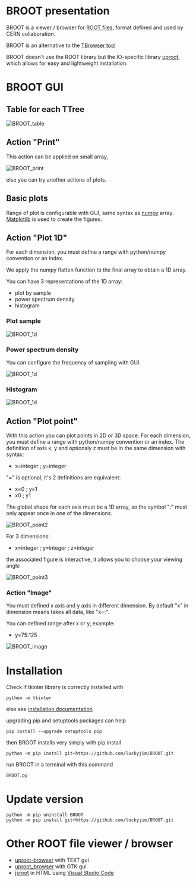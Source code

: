 # BROOT presentation

BROOT is a viewer / browser for [ROOT files](https://root.cern/manual/io), format defined and used by CERN collaboration.

BROOT is an alternative to the [TBrowser tool](https://root.cern/manual/root_files/#root-object-browser)

BROOT doesn't use the ROOT library but the IO-specific library [uproot](https://uproot.readthedocs.io/en/latest/), which allows for easy and lightweight installation.


# BROOT GUI

## Table for each TTree

![BROOT_table](docs/BROOT3.png)

## Action "Print"

This action can be applied on small array, 

![BROOT_print](docs/BROOT_print.png)

else you can try another actions of plots.

## Basic plots

Range of plot is configurable with GUI, same syntax as [numpy](https://numpy.org/doc/stable/user/basics.indexing.html#basic-indexing) array. [Matplotlib](https://matplotlib.org/) is used to create the figures.

## Action "Plot 1D"

For each dimension, you must define a range with python/numpy convention or an index.

We apply the numpy flatten function to the final array to obtain a 1D array.

You can have 3 representations of the 1D array:
* plot by sample
* power spectrum density
* histogram

### Plot sample

![BROOT_1d](docs/BROOT_plot_1d.png)

### Power spectrum density

You can configure the frequency of sampling with GUI.

![BROOT_1d](docs/BROOT_psd.png)

### Histogram

![BROOT_1d](docs/BROOT_histo.png)

## Action "Plot point"

With this action you can plot points in 2D or 3D space. For each dimension, you must define a range with python/numpy convention or an index.
The definition of axis x, y and optionaly z must be in the same dimension with syntax:
* x=integer ; y=integer

"=" is optional, it's 2 definitions are equivalent:
* x=0 ; y=1
* x0 ; y1

The global shape for each axis must be a 1D array, so the symbol ":" must only appear once in one of the dimensions.

![BROOT_point2](docs/plot_point_2d.png)

For 3 dimensions: 
* x=integer ; y=integer ; z=integer

the associated figure is interactive, it allows you to choose your viewing angle

![BROOT_point3](docs/plot_point_3d.png)

### Action "Image"

You must defined x axis and y axis in different dimension. By default "x" in dimension means takes all data, like "x=:".

You can defined range after x or y, example:

* y=75:125

![BROOT_image](docs/plot_image.png)

# Installation

Check if tkinter library is correctly installed with

```
python -m tkinter
```

else see [installation documentation](https://tkdocs.com/tutorial/install.html)

upgrading pip and setuptools packages can help

```
pip install --upgrade setuptools pip
```

then BROOT installs very simply with pip install

```
python -m pip install git+https://github.com/luckyjim/BROOT.git 
```

run BROOT in a terminal with this command

```
BROOT.py
```

# Update version

```
python -m pip uninstall BROOT
python -m pip install git+https://github.com/luckyjim/BROOT.git 
 ```
 
# Other ROOT file viewer / browser

* [uproot-browser](https://github.com/scikit-hep/uproot-browser) with TEXT gui
* [uproot_browser](https://github.com/jrueb/uproot_browser) with GTK gui
* [jsroot](https://github.com/root-project/jsroot) in HTML using [Visual Studio Code](https://root.cern/blog/vscode-extension-announcement/)